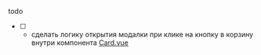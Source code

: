 todo

-   [ ] -   сделать логику открытия модалки при клике на кнопку в корзину внутри компонента [Card.vue](../../components/Card.vue)
